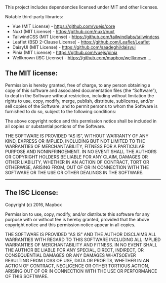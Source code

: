 This project includes dependencies licensed under MIT and other licenses.

Notable third-party libraries:
- Vue (MIT License) - https://github.com/vuejs/core
- Nuxt (MIT License) - https://github.com/nuxt/nuxt
- TailwindCSS (MIT License) - https://github.com/tailwindlabs/tailwindcss
- Leaflet (BSD 2-Clause License) - https://github.com/Leaflet/Leaflet
- DaisyUI (MIT License) - https://github.com/saadeghi/daisyui
- Pinia (MIT License) - https://github.com/vuejs/pinia
- Wellknown (ISC License) - https://github.com/mapbox/wellknown
...

## The MIT license:


Permission is hereby granted, free of charge, to any person obtaining a copy of this software and associated documentation files (the “Software”), to deal in the Software without restriction, including without limitation the rights to use, copy, modify, merge, publish, distribute, sublicense, and/or sell copies of the Software, and to permit persons to whom the Software is furnished to do so, subject to the following conditions:

The above copyright notice and this permission notice shall be included in all copies or substantial portions of the Software.

THE SOFTWARE IS PROVIDED “AS IS”, WITHOUT WARRANTY OF ANY KIND, EXPRESS OR IMPLIED, INCLUDING BUT NOT LIMITED TO THE WARRANTIES OF MERCHANTABILITY, FITNESS FOR A PARTICULAR PURPOSE AND NONINFRINGEMENT. IN NO EVENT SHALL THE AUTHORS OR COPYRIGHT HOLDERS BE LIABLE FOR ANY CLAIM, DAMAGES OR OTHER LIABILITY, WHETHER IN AN ACTION OF CONTRACT, TORT OR OTHERWISE, ARISING FROM, OUT OF OR IN CONNECTION WITH THE SOFTWARE OR THE USE OR OTHER DEALINGS IN THE SOFTWARE.

---

## The ISC License:

Copyright (c) 2016, Mapbox

Permission to use, copy, modify, and/or distribute this software for any
purpose with or without fee is hereby granted, provided that the above
copyright notice and this permission notice appear in all copies.

THE SOFTWARE IS PROVIDED "AS IS" AND THE AUTHOR DISCLAIMS ALL WARRANTIES
WITH REGARD TO THIS SOFTWARE INCLUDING ALL IMPLIED WARRANTIES OF
MERCHANTABILITY AND FITNESS. IN NO EVENT SHALL THE AUTHOR BE LIABLE FOR
ANY SPECIAL, DIRECT, INDIRECT, OR CONSEQUENTIAL DAMAGES OR ANY DAMAGES
WHATSOEVER RESULTING FROM LOSS OF USE, DATA OR PROFITS, WHETHER IN AN
ACTION OF CONTRACT, NEGLIGENCE OR OTHER TORTIOUS ACTION, ARISING OUT OF
OR IN CONNECTION WITH THE USE OR PERFORMANCE OF THIS SOFTWARE.
